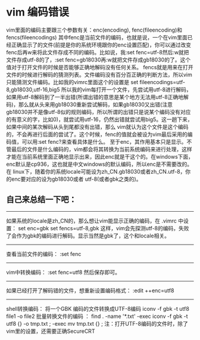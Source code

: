 # vim 编码错误


vim里面的编码主要跟三个参数有关：enc(encoding), fenc(fileencoding)和fencs(fileencodings)
其中fenc是当前文件的编码，也就是说，一个在vim里面已经正确显示了的文件(前提是你的系统环境跟你的enc设置匹配)，你可以通过改变 fenc后再w来将此文件存成不同的编码。比如说，我:set fenc=utf-8然后:w就把文件存成utf-8的了，:set fenc=gb18030再:w就把文件存成gb18030的了。这个值对于打开文件的时候是否能够正确地解码没有任何关系。
fencs就是用来在打开文件的时候进行解码的猜测列表。文件编码没有百分百正确的判断方法，所以vim只能猜测文件编码。比如我的vimrc里面这个的设置是
set fileencodings=utf-8,gb18030,utf-16,big5
所以我的vim每打开一个文件，先尝试用utf-8进行解码，如果用utf-8解码到了一半出错(所谓出错的意思是某个地方无法用utf-8正确地解码)，那么就从头来用gb18030重新尝试解码，如果gb18030又出错(注意gb18030并不是像utf-8似的规则编码，所以所谓的出错只是说某个编码没有对应的有意义的字，比如0)，就尝试用utf-16，仍然出错就尝试用big5。这一趟下来，如果中间的某次解码从头到尾都没有出错，那么 vim就认为这个文件是这个编码的，不会再进行后面的尝试了。这个时候，fenc的值就会被设为vim最后采用的编码值，可以用:set fenc?来查看具体是什么。
至于enc，其作用基本只是显示。不管最后的文件是什么编码的，vim都会将其转换为当前系统编码来进行处理，这样才能在当前系统里面正确地显示出来，因此enc就是干这个的。在windows下面，enc默认是cp936，这也就是中文windows的默认编码，所以enc是不需要改的。在 linux下，随着你的系统locale可能设为zh_CN.gb18030或者zh_CN.utf-8，你的enc要对应的设为gb18030或者 utf-8(或者gbk之类的)。

## 自己来总结一下吧：

------

如果系统的locale是zh_CN的，那么想让vim能显示正确的编码，在 .vimrc 中设置：
set enc=gbk
set fencs=utf-8,gbk
这样，vim会先探测utf-8的编码，失败了会作为gbk的编码进行解码。显示当然是gbk了，这个和locale相关。

------

查看当前文件的编码：
:set fenc

------

vim中转换编码：
:set fenc=utf8
然后保存即可。

------

如果已经打开了解码错的文件，想重新设置编码格式：
:edit ++enc=utf8

------

shell转换编码：
将一个GBK 编码的文件转换成UTF-8编码
iconv -f gbk -t utf8 file1 -o file2
批量转换文件的编码 ：
find . -name '*.txt' -exec iconv -f gbk -t utf8 {} -o tmp.txt \; -exec mv tmp.txt {} \;
注：打开UTF-8编码的文件时，除了vim里的设置，还需要正确SecureCRT
